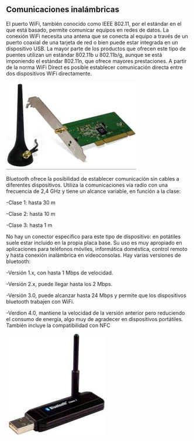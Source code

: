 ## Comunicaciones inalámbricas

El puerto WiFi, también conocido como IEEE 802\.11, por el estándar en el que está basado, permite comunicar equipos en redes de datos\. La conexión WiFi necesita una antena que se conecta al equipo a través de un puerto coaxial de una tarjeta de red o bien puede estar integrada en un dispositivo USB\. La mayor parte de los productos que ofrecen este tipo de puentes utilizan un estándar 802\.11b u 802\.11b/g, aunque se está imponiendo el estándar 802\.11n, que ofrece mayores prestaciones\. A partir de la norma WiFi Direct es posible establecer comunicación directa entre dos dispositivos WiFi directamente\.

![](img/9%20Conexiones%20inalambricas%20I%20%28Bluetooth%290.jpg)

Bluetooth ofrece la posibilidad de establecer comunicación sin cables a diferentes dispositivos\. Utiliza la comunicaciones vía radio con una frecuencia de 2,4 GHz y tiene un alcance variable, en función a la clase:

\-Clase 1: hasta 30 m

\-Clase 2: hasta 10 m

\-Clase 3: hasta 1 m

No hay un conector especifico para este tipo de dispositivo: en potátiles suele estar incluido en la propia placa base\. Su uso es muy apropiado en aplicaciones para teléfonos móviles, informática doméstica, control remoto y hasta conexión inalámbrica en videoconsolas\. Hay varias versiones de bluetooth:

\-Versión 1\.x, con hasta 1 Mbps de velocidad\.

\-Versión 2\.x, puede llegar hasta los 2 Mbps\.

\-Versión 3\.0, puede alcanzar hasta 24 Mbps y permite que los dispositivos bluetooth trabajen con WiFi\.

\-Verdion 4\.0, mantiene la velocidad de la versión anterior pero reduciendo el consumo de energía, algo muy de agradecer en dispositivos portátiles\. También incluye la compatibilidad con NFC

![](img/9%20Conexiones%20inalambricas%20I%20%28Bluetooth%291.png)


